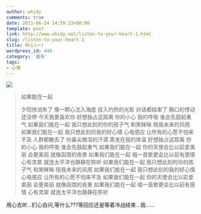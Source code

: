 ```yaml
---
author: whidy
comments: true
date: 2011-06-24 14:59:23+00:00
template: post
link: http://www.whidy.net/listen-to-your-heart-1.html
slug: /listen-to-your-heart-1
title: 听心(一)
wordpress_id: 449
category: '音乐'
tags:
- 心情
---
```


![](https://www.whidy.net/wp-content/uploads/2011/06/Beautifulbirds06-500x312.jpg)


<blockquote>如果能在一起

夕阳快消失了
像一颗心沈入海底
投入灼热的光影
对话都结束了
胸口的悸动还没停
今天我更喜欢你
好想独占这距离
你的小心 我的呼吸
谁会先鼓起勇气
如果我们能在一起
我只想此刻的你的孩子气
和笑眯眯 陪我未来的风雨
如果我们能在一起
我只想此刻的我的好心情
心电感应 让所有的心愿不怕来不及
人群都散去了
你鼻尖微湿的汗滴
蒸发在我的体温
好想独占这距离
你的小心 我的呼吸
谁会先鼓起勇气
如果我们能在一起
你的天使会比以前爱美丽
会更美丽 就像函馆的夜景
如果我们能在一起
唱一首歌更会比以前有感情
心有灵犀 就连太平洋也静静在聆听
如果我们能在一起
我只想此刻的你的孩子气
和笑眯眯 陪我未来的风雨
如果我们能在一起
我只想此刻的我的好心情
心电感应 让所有的心愿不怕来不及
如果我们能在一起
你的天使会比以前爱美丽
会更美丽 就像函馆的夜景
如果我们能在一起
唱一首歌更会比以前有感情
心有灵犀 就连太平洋也静静在聆听</blockquote>




用心去听...扪心自问,等什么???等回应还是等着冷战结束...我......
